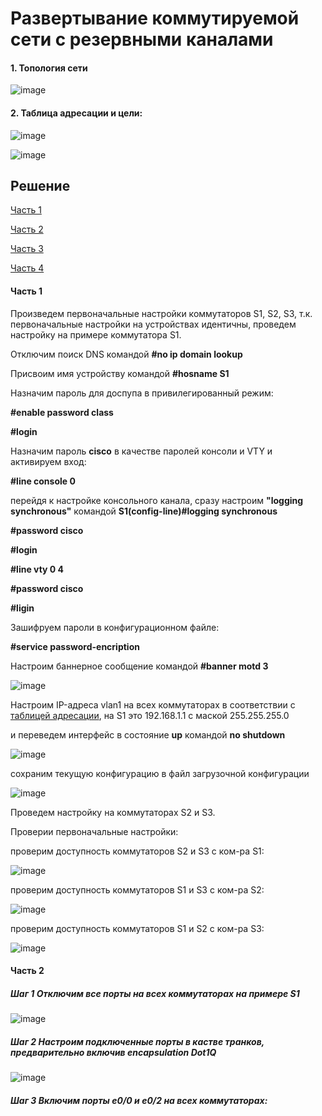 # Развертывание коммутируемой сети с резервными каналами







#### 1. Топология сети

![image](https://user-images.githubusercontent.com/130359715/235008936-c16ab360-6a1a-4f06-93c4-012c57ff2be9.png)

#### 2. Таблица адресации и цели:

![image](https://user-images.githubusercontent.com/130359715/235009373-7dae1d4b-5427-43cc-b0d8-1344006e0e57.png)

![image](https://user-images.githubusercontent.com/130359715/235009495-6fe79d3d-53bd-4dff-8098-3898c59f8603.png)





## Решение

[Часть 1]()

[Часть 2]()

[Часть 3]()

[Часть 4]()

#### Часть 1

Произведем первоначальные настройки коммутаторов S1, S2, S3, т.к. первоначальные настройки на устройствах идентичны, проведем настройку на примере коммутатора S1.       

Отключим поиск DNS командой **#no ip domain lookup**

Присвоим имя устройству командой **#hosname S1**

Назначим пароль для доспупа в привилегированный режим:

**#enable password class**

**#login**

Назначим пароль **cisco** в качестве паролей консоли и VTY и активируем вход:

**#line console 0**

перейдя к настройке консольного канала, сразу настроим **"logging synchronous"** командой **S1(config-line)#logging synchronous**

**#password cisco**

**#login**

**#line vty 0 4**

**#password cisco**

**#ligin**

Зашифруем пароли в конфигурационном файле:

**#service password-encription**

Настроим баннерное сообщение командой **#banner motd 3**



![image](https://user-images.githubusercontent.com/130359715/235053670-39cabec0-b5f3-44f2-86bd-c6d9ccbbbc0a.png)

Настроим IP-адреса vlan1 на всех коммутаторах в соответствии с [таблицей адресации](), на S1 это 192.168.1.1 с маской 255.255.255.0

и переведем интерфейс в состояние **up** командой **no shutdown**

![image](https://user-images.githubusercontent.com/130359715/235054719-390c061f-9f4f-46fd-a38a-060a5cb952a6.png)

сохраним текущую конфигурацию в файл загрузочной конфигурации

![image](https://user-images.githubusercontent.com/130359715/235060887-39eaeabd-14f0-49b6-a26a-957099557535.png)

Проведем настройку на коммутаторах S2 и S3.

Проверии первоначальные настройки:

проверим доступность коммутаторов S2 и S3 с ком-ра S1:

![image](https://user-images.githubusercontent.com/130359715/235069913-6be08afa-e494-467c-9812-f5f0cd3ee188.png)

проверим доступность коммутаторов S1 и S3 с ком-ра S2:

![image](https://user-images.githubusercontent.com/130359715/235070493-4bfc17ec-63b8-4cf0-868c-ffe595bcc83b.png)

проверим доступность коммутаторов S1 и S2 с ком-ра S3:

![image](https://user-images.githubusercontent.com/130359715/235072701-e17f3438-624f-40f6-aacd-5f6be7bd8978.png)



#### Часть 2

##### Шаг 1 Отключим все порты на всех коммутаторах на примере S1

![image](https://user-images.githubusercontent.com/130359715/235074203-a33ad2c6-4012-4c35-bc50-4d4731d951da.png)

##### Шаг 2 Настроим подключенные порты в кастве транков, предварительно включив encapsulation Dot1Q

![image](https://user-images.githubusercontent.com/130359715/235075614-b565edd7-fb4b-48b0-9888-44bd6ad4228f.png)

##### Шаг 3 Включим порты e0/0 и e0/2 на всех коммутаторах:


